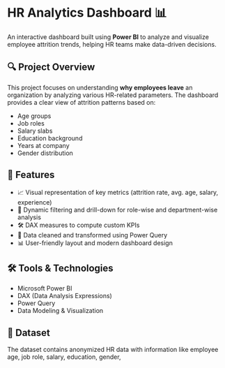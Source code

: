 # HR Analytics Dashboard 📊

An interactive dashboard built using **Power BI** to analyze and visualize employee attrition trends, helping HR teams make data-driven decisions.

## 🔍 Project Overview

This project focuses on understanding **why employees leave** an organization by analyzing various HR-related parameters. The dashboard provides a clear view of attrition patterns based on:

- Age groups  
- Job roles  
- Salary slabs  
- Education background  
- Years at company  
- Gender distribution

## 🚀 Features

- 📈 Visual representation of key metrics (attrition rate, avg. age, salary, experience)
- 🧠 Dynamic filtering and drill-down for role-wise and department-wise analysis
- 🛠️ DAX measures to compute custom KPIs
- 🧹 Data cleaned and transformed using Power Query
- 📊 User-friendly layout and modern dashboard design

## 🛠️ Tools & Technologies

- Microsoft Power BI  
- DAX (Data Analysis Expressions)  
- Power Query  
- Data Modeling & Visualization

## 📁 Dataset

The dataset contains anonymized HR data with information like employee age, job role, salary, education, gender,
